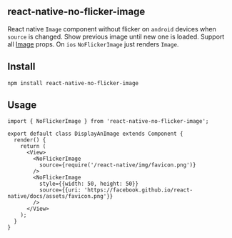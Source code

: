 ## react-native-no-flicker-image 

React native `Image` component without flicker
 on `android` devices when `source` is changed. 
 Show previous image until new one is loaded. Support all [Image](https://facebook.github.io/react-native/docs/image) props. On `ios` `NoFlickerImage` just renders `Image`.

## Install
```
npm install react-native-no-flicker-image
```

## Usage

```
import { NoFlickerImage } from 'react-native-no-flicker-image';

export default class DisplayAnImage extends Component {
  render() {
    return (
      <View>
        <NoFlickerImage
          source={require('/react-native/img/favicon.png')}
        />
        <NoFlickerImage
          style={{width: 50, height: 50}}
          source={{uri: 'https://facebook.github.io/react-native/docs/assets/favicon.png'}}
        />
      </View>
    );
  }
}
```

